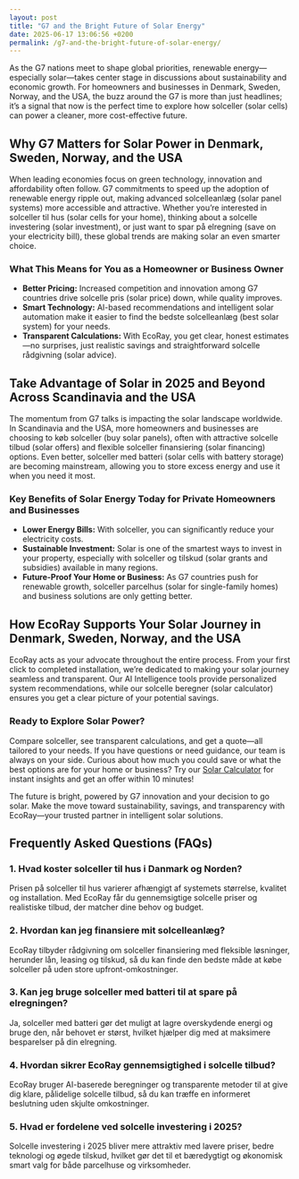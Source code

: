 ```yaml
---
layout: post
title: "G7 and the Bright Future of Solar Energy"
date: 2025-06-17 13:06:56 +0200
permalink: /g7-and-the-bright-future-of-solar-energy/
---
```

As the G7 nations meet to shape global priorities, renewable energy—especially solar—takes center stage in discussions about sustainability and economic growth. For homeowners and businesses in Denmark, Sweden, Norway, and the USA, the buzz around the G7 is more than just headlines; it’s a signal that now is the perfect time to explore how solceller (solar cells) can power a cleaner, more cost-effective future.

## Why G7 Matters for Solar Power in Denmark, Sweden, Norway, and the USA

When leading economies focus on green technology, innovation and affordability often follow. G7 commitments to speed up the adoption of renewable energy ripple out, making advanced solcelleanlæg (solar panel systems) more accessible and attractive. Whether you’re interested in solceller til hus (solar cells for your home), thinking about a solcelle investering (solar investment), or just want to spar på elregning (save on your electricity bill), these global trends are making solar an even smarter choice.

### What This Means for You as a Homeowner or Business Owner

- **Better Pricing:** Increased competition and innovation among G7 countries drive solcelle pris (solar price) down, while quality improves.
- **Smart Technology:** AI-based recommendations and intelligent solar automation make it easier to find the bedste solcelleanlæg (best solar system) for your needs.
- **Transparent Calculations:** With EcoRay, you get clear, honest estimates—no surprises, just realistic savings and straightforward solcelle rådgivning (solar advice).

## Take Advantage of Solar in 2025 and Beyond Across Scandinavia and the USA

The momentum from G7 talks is impacting the solar landscape worldwide. In Scandinavia and the USA, more homeowners and businesses are choosing to køb solceller (buy solar panels), often with attractive solcelle tilbud (solar offers) and flexible solceller finansiering (solar financing) options. Even better, solceller med batteri (solar cells with battery storage) are becoming mainstream, allowing you to store excess energy and use it when you need it most.

### Key Benefits of Solar Energy Today for Private Homeowners and Businesses

- **Lower Energy Bills:** With solceller, you can significantly reduce your electricity costs.
- **Sustainable Investment:** Solar is one of the smartest ways to invest in your property, especially with solceller og tilskud (solar grants and subsidies) available in many regions.
- **Future-Proof Your Home or Business:** As G7 countries push for renewable growth, solceller parcelhus (solar for single-family homes) and business solutions are only getting better.

## How EcoRay Supports Your Solar Journey in Denmark, Sweden, Norway, and the USA

EcoRay acts as your advocate throughout the entire process. From your first click to completed installation, we’re dedicated to making your solar journey seamless and transparent. Our AI Intelligence tools provide personalized system recommendations, while our solcelle beregner (solar calculator) ensures you get a clear picture of your potential savings.

### Ready to Explore Solar Power?

Compare solceller, see transparent calculations, and get a quote—all tailored to your needs. If you have questions or need guidance, our team is always on your side. Curious about how much you could save or what the best options are for your home or business? Try our [Solar Calculator](https://ecoray.dk/en/calculator) for instant insights and get an offer within 10 minutes!

The future is bright, powered by G7 innovation and your decision to go solar. Make the move toward sustainability, savings, and transparency with EcoRay—your trusted partner in intelligent solar solutions.

## Frequently Asked Questions (FAQs)

### 1. Hvad koster solceller til hus i Danmark og Norden?

Prisen på solceller til hus varierer afhængigt af systemets størrelse, kvalitet og installation. Med EcoRay får du gennemsigtige solcelle priser og realistiske tilbud, der matcher dine behov og budget.

### 2. Hvordan kan jeg finansiere mit solcelleanlæg?

EcoRay tilbyder rådgivning om solceller finansiering med fleksible løsninger, herunder lån, leasing og tilskud, så du kan finde den bedste måde at købe solceller på uden store upfront-omkostninger.

### 3. Kan jeg bruge solceller med batteri til at spare på elregningen?

Ja, solceller med batteri gør det muligt at lagre overskydende energi og bruge den, når behovet er størst, hvilket hjælper dig med at maksimere besparelser på din elregning.

### 4. Hvordan sikrer EcoRay gennemsigtighed i solcelle tilbud?

EcoRay bruger AI-baserede beregninger og transparente metoder til at give dig klare, pålidelige solcelle tilbud, så du kan træffe en informeret beslutning uden skjulte omkostninger.

### 5. Hvad er fordelene ved solcelle investering i 2025?

Solcelle investering i 2025 bliver mere attraktiv med lavere priser, bedre teknologi og øgede tilskud, hvilket gør det til et bæredygtigt og økonomisk smart valg for både parcelhuse og virksomheder.

<script type="application/ld+json">
{
  "@context": "https://schema.org",
  "@type": "BlogPosting",
  "headline": "G7 and the Bright Future of Solar Energy",
  "description": "Explore how G7 initiatives are shaping the future of solceller and solar energy for homeowners and businesses in Denmark, Sweden, Norway, and the USA. Learn about benefits, pricing, financing, and how EcoRay supports your solar journey.",
  "author": {
    "@type": "Person",
    "name": "EcoRay"
  },
  "publisher": {
    "@type": "Person",
    "name": "EcoRay"
  },
  "mainEntityOfPage": {
    "@type": "WebPage",
    "@id": "https://ecoray.dk/en/blog/g7-and-the-bright-future-of-solar-energy"
  },
  "datePublished": "2024-06-01",
  "dateModified": "2024-06-01",
  "inLanguage": "en-US",
  "keywords": "solceller, solcelleanlæg, solceller til hus, solcelle pris, køb solceller, bedste solcelleanlæg, solcelle beregner, solceller med batteri, solceller finansiering, hvad koster solceller, solcelle tilbud, solceller og tilskud, solcelle investering, solceller parcelhus, spar på elregning, solcelle rådgivning, sammenlign solceller, solceller 2025, solceller Danmark, solceller gennemsigtighed"
}
</script>

<script type="application/ld+json">
{
  "@context": "https://schema.org",
  "@type": "FAQPage",
  "mainEntity": [
    {
      "@type": "Question",
      "name": "Hvad koster solceller til hus i Danmark og Norden?",
      "acceptedAnswer": {
        "@type": "Answer",
        "text": "Prisen på solceller til hus varierer afhængigt af systemets størrelse, kvalitet og installation. Med EcoRay får du gennemsigtige solcelle priser og realistiske tilbud, der matcher dine behov og budget."
      }
    },
    {
      "@type": "Question",
      "name": "Hvordan kan jeg finansiere mit solcelleanlæg?",
      "acceptedAnswer": {
        "@type": "Answer",
        "text": "EcoRay tilbyder rådgivning om solceller finansiering med fleksible løsninger, herunder lån, leasing og tilskud, så du kan finde den bedste måde at købe solceller på uden store upfront-omkostninger."
      }
    },
    {
      "@type": "Question",
      "name": "Kan jeg bruge solceller med batteri til at spare på elregningen?",
      "acceptedAnswer": {
        "@type": "Answer",
        "text": "Ja, solceller med batteri gør det muligt at lagre overskydende energi og bruge den, når behovet er størst, hvilket hjælper dig med at maksimere besparelser på din elregning."
      }
    },
    {
      "@type": "Question",
      "name": "Hvordan sikrer EcoRay gennemsigtighed i solcelle tilbud?",
      "acceptedAnswer": {
        "@type": "Answer",
        "text": "EcoRay bruger AI-baserede beregninger og transparente metoder til at give dig klare, pålidelige solcelle tilbud, så du kan træffe en informeret beslutning uden skjulte omkostninger."
      }
    },
    {
      "@type": "Question",
      "name": "Hvad er fordelene ved solcelle investering i 2025?",
      "acceptedAnswer": {
        "@type": "Answer",
        "text": "Solcelle investering i 2025 bliver mere attraktiv med lavere priser, bedre teknologi og øgede tilskud, hvilket gør det til et bæredygtigt og økonomisk smart valg for både parcelhuse og virksomheder."
      }
    }
  ]
}
</script>